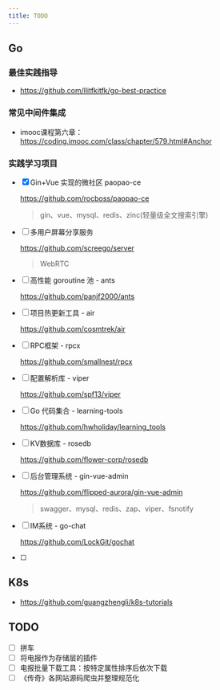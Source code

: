 ```yaml
---
title: TODO
---
```


## Go 

### 最佳实践指导

- https://github.com/llitfkitfk/go-best-practice

### 常见中间件集成

- imooc课程第六章：https://coding.imooc.com/class/chapter/579.html#Anchor

### 实践学习项目

- [x] Gin+Vue 实现的微社区 paopao-ce

  https://github.com/rocboss/paopao-ce

  > gin、vue、mysql、redis、zinc(轻量级全文搜索引擎)

- [ ] 多用户屏幕分享服务

  https://github.com/screego/server

  > WebRTC

- [ ] 高性能 goroutine 池 - ants

  https://github.com/panjf2000/ants

- [ ] 项目热更新工具 - air

  https://github.com/cosmtrek/air

- [ ] RPC框架 - rpcx

  https://github.com/smallnest/rpcx

- [ ] 配置解析库 - viper

  https://github.com/spf13/viper

- [ ] Go 代码集合 - learning-tools

  https://github.com/hwholiday/learning_tools

- [ ] KV数据库 - rosedb

  https://github.com/flower-corp/rosedb

- [ ] 后台管理系统 - gin-vue-admin

  https://github.com/flipped-aurora/gin-vue-admin

  > swagger、mysql、redis、zap、viper、fsnotify

- [ ] IM系统 - go-chat

  https://github.com/LockGit/gochat

- [ ] 





## K8s

- https://github.com/guangzhengli/k8s-tutorials



## TODO

- [ ] 拼车
- [ ] 将电报作为存储层的插件
- [ ] 电报批量下载工具：按特定属性排序后依次下载
- [ ] 《传奇》各网站源码爬虫并整理规范化
